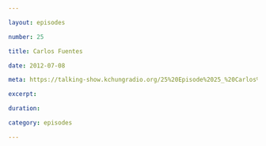```yaml
---

layout: episodes

number: 25

title: Carlos Fuentes

date: 2012-07-08

meta: https://talking-show.kchungradio.org/25%20Episode%2025_%20Carlos%20Fuentes.mp3

excerpt: 

duration: 

category: episodes

---
```


